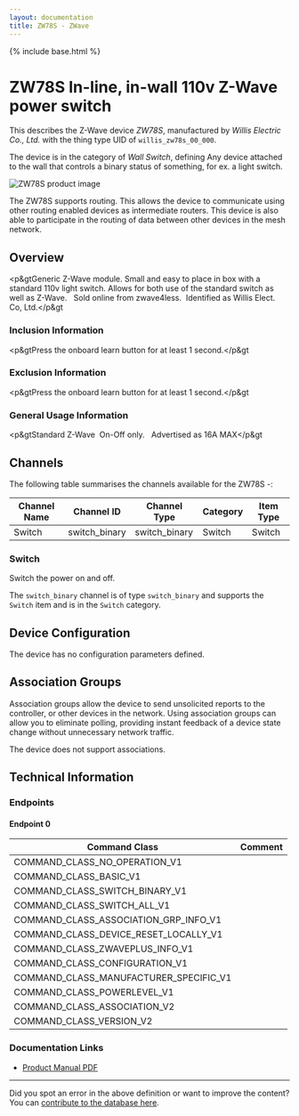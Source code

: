 ```yaml
---
layout: documentation
title: ZW78S - ZWave
---
```


{% include base.html %}

# ZW78S In-line, in-wall 110v Z-Wave power switch
This describes the Z-Wave device *ZW78S*, manufactured by *Willis Electric Co., Ltd.* with the thing type UID of ```willis_zw78s_00_000```.

The device is in the category of *Wall Switch*, defining Any device attached to the wall that controls a binary status of something, for ex. a light switch.

![ZW78S product image](https://opensmarthouse.org/zwavedatabase/918/image/)


The ZW78S supports routing. This allows the device to communicate using other routing enabled devices as intermediate routers.  This device is also able to participate in the routing of data between other devices in the mesh network.

## Overview

<p&gtGeneric Z-Wave module. Small and easy to place in box with a standard 110v light switch. Allows for both use of the standard switch as well as Z-Wave.   Sold online from zwave4less.  Identified as Willis Elect. Co, Ltd.</p&gt

### Inclusion Information

<p&gtPress the onboard learn button for at least 1 second.</p&gt

### Exclusion Information

<p&gtPress the onboard learn button for at least 1 second.</p&gt

### General Usage Information

<p&gtStandard Z-Wave  On-Off only.   Advertised as 16A MAX</p&gt

## Channels

The following table summarises the channels available for the ZW78S -:

| Channel Name | Channel ID | Channel Type | Category | Item Type |
|--------------|------------|--------------|----------|-----------|
| Switch | switch_binary | switch_binary | Switch | Switch | 

### Switch
Switch the power on and off.

The ```switch_binary``` channel is of type ```switch_binary``` and supports the ```Switch``` item and is in the ```Switch``` category.



## Device Configuration

The device has no configuration parameters defined.

## Association Groups

Association groups allow the device to send unsolicited reports to the controller, or other devices in the network. Using association groups can allow you to eliminate polling, providing instant feedback of a device state change without unnecessary network traffic.

The device does not support associations.
## Technical Information

### Endpoints

#### Endpoint 0

| Command Class | Comment |
|---------------|---------|
| COMMAND_CLASS_NO_OPERATION_V1| |
| COMMAND_CLASS_BASIC_V1| |
| COMMAND_CLASS_SWITCH_BINARY_V1| |
| COMMAND_CLASS_SWITCH_ALL_V1| |
| COMMAND_CLASS_ASSOCIATION_GRP_INFO_V1| |
| COMMAND_CLASS_DEVICE_RESET_LOCALLY_V1| |
| COMMAND_CLASS_ZWAVEPLUS_INFO_V1| |
| COMMAND_CLASS_CONFIGURATION_V1| |
| COMMAND_CLASS_MANUFACTURER_SPECIFIC_V1| |
| COMMAND_CLASS_POWERLEVEL_V1| |
| COMMAND_CLASS_ASSOCIATION_V2| |
| COMMAND_CLASS_VERSION_V2| |

### Documentation Links

* [Product Manual PDF](https://opensmarthouse.org/zwavedatabase/918/ZW78S-manual--20160113.pdf)

---

Did you spot an error in the above definition or want to improve the content?
You can [contribute to the database here](https://opensmarthouse.org/zwavedatabase/918).
